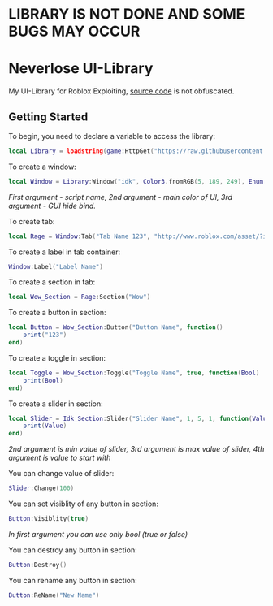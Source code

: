 # LIBRARY IS NOT DONE AND SOME BUGS MAY OCCUR


# Neverlose UI-Library

My UI-Library for Roblox Exploiting, [source code](.Source.lua) is not obfuscated.

## Getting Started

To begin, you need to declare a variable to access the library:

```lua
local Library = loadstring(game:HttpGet("https://raw.githubusercontent.com/morgenzhtern/UI-Libs/main/Neverlose/Source.lua"))()
```

To create a window:

```lua
local Window = Library:Window("idk", Color3.fromRGB(5, 189, 249), Enum.KeyCode.LeftShift)
```
*First argument - script name, 2nd argument - main color of UI, 3rd argument - GUI hide bind.*

To create tab:

```lua
local Rage = Window:Tab("Tab Name 123", "http://www.roblox.com/asset/?id=13755099386")
```

To create a label in tab container:

```lua
Window:Label("Label Name")
```

To create a section in tab:

```lua
local Wow_Section = Rage:Section("Wow")
```

To create a button in section:

```lua
local Button = Wow_Section:Button("Button Name", function()
    print("123")
end)
```

To create a toggle in section:

```lua
local Toggle = Wow_Section:Toggle("Toggle Name", true, function(Bool)
    print(Bool)
end)
```

To create a slider in section:

```lua
local Slider = Idk_Section:Slider("Slider Name", 1, 5, 1, function(Value)
    print(Value)
end)
```
*2nd argument is min value of slider, 3rd argument is max value of slider, 4th argument is value to start with*

You can change value of slider:

```lua
Slider:Change(100)
```

You can set visiblity of any button in section:

```lua
Button:Visiblity(true)
```
*In first argument you can use only bool (true or false)*

You can destroy any button in section:

```lua
Button:Destroy()
```

You can rename any button in section:

```lua
Button:ReName("New Name")
```
